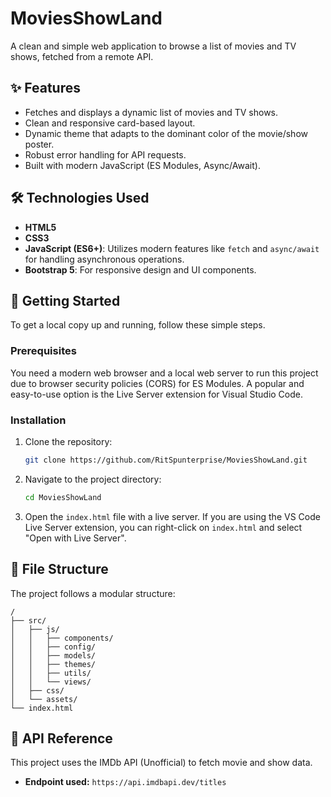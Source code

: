 # MoviesShowLand

A clean and simple web application to browse a list of movies and TV shows, fetched from a remote API.

<!-- Optional: Add a screenshot of your application -->
<!-- ![MoviesShowLand Screenshot](./screenshot.png) -->

## ✨ Features

-   Fetches and displays a dynamic list of movies and TV shows.
-   Clean and responsive card-based layout.
-   Dynamic theme that adapts to the dominant color of the movie/show poster.
-   Robust error handling for API requests.
-   Built with modern JavaScript (ES Modules, Async/Await).

## 🛠️ Technologies Used

-   **HTML5**
-   **CSS3**
-   **JavaScript (ES6+)**: Utilizes modern features like `fetch` and `async/await` for handling asynchronous operations.
-   **Bootstrap 5**: For responsive design and UI components.

## 🚀 Getting Started

To get a local copy up and running, follow these simple steps.

### Prerequisites

You need a modern web browser and a local web server to run this project due to browser security policies (CORS) for ES Modules. A popular and easy-to-use option is the Live Server extension for Visual Studio Code.

### Installation

1.  Clone the repository:
    ```sh
    git clone https://github.com/RitSpunterprise/MoviesShowLand.git
    ```
2.  Navigate to the project directory:
    ```sh
    cd MoviesShowLand
    ```
3.  Open the `index.html` file with a live server. If you are using the VS Code Live Server extension, you can right-click on `index.html` and select "Open with Live Server".

## 📁 File Structure

The project follows a modular structure:

```
/
├── src/
│   ├── js/
│   │   ├── components/
│   │   ├── config/
│   │   ├── models/
│   │   ├── themes/
│   │   ├── utils/
│   │   └── views/
│   ├── css/
│   └── assets/
└── index.html
```

## 🔌 API Reference

This project uses the IMDb API (Unofficial) to fetch movie and show data.
-   **Endpoint used:** `https://api.imdbapi.dev/titles`
